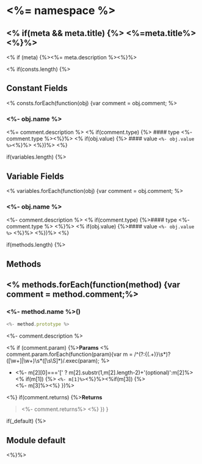 <!-- @rev <%- checksum %> <%- tpl_checksum %> -->
# <%= namespace %>
<% if(meta && meta.title) {%>
<%=meta.title%>
<%}%>
----

<% if (meta) {%><%= meta.description %><%}%>

<% if(consts.length) {%>
## Constant Fields
<% consts.forEach(function(obj) {var comment = obj.comment; %>
### <%- obj.name %>
<%= comment.description %>
<% if(comment.type) {%>  #### type
<%- comment.type %><%}%>
<% if(obj.value) {%>  #### value
`<%- obj.value %>`<%}%>
<%})%>
<%}

if(variables.length) {%>
## Variable Fields
<% variables.forEach(function(obj) {var comment = obj.comment; %>
### <%- obj.name %>
<%- comment.description %>
<% if(comment.type) {%>#### type
<%- comment.type %>
<%}%>
<% if(obj.value) {%>#### value
`<%- obj.value %>`
<%}%>
<%})%>
<%}

if(methods.length) {%>
## Methods
<% methods.forEach(function(method) {var comment = method.comment;%>
------------------------------------------------------------------------
### <%- method.name %>()

```js
<%- method.prototype %>
```

<%- comment.description %>

<% if (comment.param) {%>**Params**
<% comment.param.forEach(function(param){var m = /^(?:\{(.+)\}\s*)?(\[\w+\]|\w+)\s*([\s\S]*)/.exec(param); %>
  - <%- m[2][0]==='[' ? m[2].substr(1,m[2].length-2)+'(optional)':m[2]%><% if(m[1]) {%> `<%- m[1]%>`<%}%><%if(m[3]) {%>
    <br><%- m[3]%><%}
})%>

<%}
if(comment.returns) {%>**Returns**

> <%- comment.returns%>
<%}
})
}

if(_default) {%>
## Module default
<%}%>